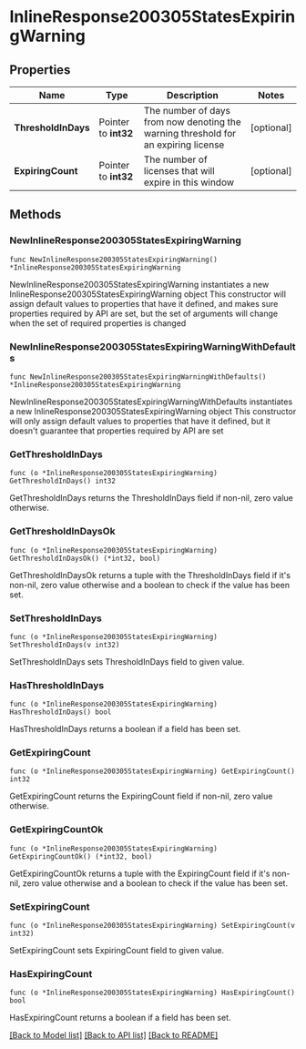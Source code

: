 # InlineResponse200305StatesExpiringWarning

## Properties

Name | Type | Description | Notes
------------ | ------------- | ------------- | -------------
**ThresholdInDays** | Pointer to **int32** | The number of days from now denoting the warning threshold for an expiring license | [optional] 
**ExpiringCount** | Pointer to **int32** | The number of licenses that will expire in this window | [optional] 

## Methods

### NewInlineResponse200305StatesExpiringWarning

`func NewInlineResponse200305StatesExpiringWarning() *InlineResponse200305StatesExpiringWarning`

NewInlineResponse200305StatesExpiringWarning instantiates a new InlineResponse200305StatesExpiringWarning object
This constructor will assign default values to properties that have it defined,
and makes sure properties required by API are set, but the set of arguments
will change when the set of required properties is changed

### NewInlineResponse200305StatesExpiringWarningWithDefaults

`func NewInlineResponse200305StatesExpiringWarningWithDefaults() *InlineResponse200305StatesExpiringWarning`

NewInlineResponse200305StatesExpiringWarningWithDefaults instantiates a new InlineResponse200305StatesExpiringWarning object
This constructor will only assign default values to properties that have it defined,
but it doesn't guarantee that properties required by API are set

### GetThresholdInDays

`func (o *InlineResponse200305StatesExpiringWarning) GetThresholdInDays() int32`

GetThresholdInDays returns the ThresholdInDays field if non-nil, zero value otherwise.

### GetThresholdInDaysOk

`func (o *InlineResponse200305StatesExpiringWarning) GetThresholdInDaysOk() (*int32, bool)`

GetThresholdInDaysOk returns a tuple with the ThresholdInDays field if it's non-nil, zero value otherwise
and a boolean to check if the value has been set.

### SetThresholdInDays

`func (o *InlineResponse200305StatesExpiringWarning) SetThresholdInDays(v int32)`

SetThresholdInDays sets ThresholdInDays field to given value.

### HasThresholdInDays

`func (o *InlineResponse200305StatesExpiringWarning) HasThresholdInDays() bool`

HasThresholdInDays returns a boolean if a field has been set.

### GetExpiringCount

`func (o *InlineResponse200305StatesExpiringWarning) GetExpiringCount() int32`

GetExpiringCount returns the ExpiringCount field if non-nil, zero value otherwise.

### GetExpiringCountOk

`func (o *InlineResponse200305StatesExpiringWarning) GetExpiringCountOk() (*int32, bool)`

GetExpiringCountOk returns a tuple with the ExpiringCount field if it's non-nil, zero value otherwise
and a boolean to check if the value has been set.

### SetExpiringCount

`func (o *InlineResponse200305StatesExpiringWarning) SetExpiringCount(v int32)`

SetExpiringCount sets ExpiringCount field to given value.

### HasExpiringCount

`func (o *InlineResponse200305StatesExpiringWarning) HasExpiringCount() bool`

HasExpiringCount returns a boolean if a field has been set.


[[Back to Model list]](../README.md#documentation-for-models) [[Back to API list]](../README.md#documentation-for-api-endpoints) [[Back to README]](../README.md)


